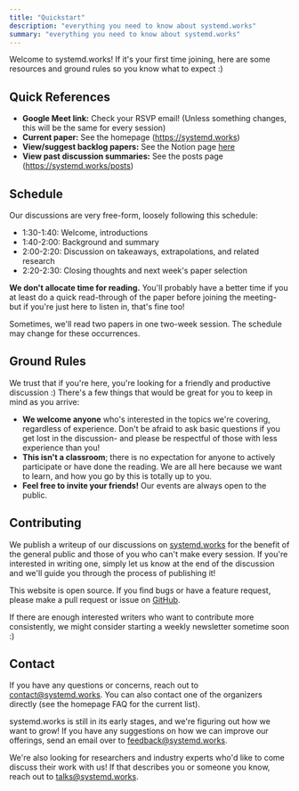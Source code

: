```yaml
---
title: "Quickstart"
description: "everything you need to know about systemd.works"
summary: "everything you need to know about systemd.works"
---
```


Welcome to systemd.works! If it's your first time joining, here are some resources and ground rules so you know what to expect :)

## Quick References
 - **Google Meet link:** Check your RSVP email! (Unless something changes, this will be the same for every session)
 - **Current paper:** See the homepage (https://systemd.works)
 - **View/suggest backlog papers:** See the Notion page [here](https://handsomely-notify-e9a.notion.site/Research-Papers-1fce23290ed841bba16c125c33d5bdec)
 - **View past discussion summaries:** See the posts page (https://systemd.works/posts)

## Schedule
Our discussions are very free-form, loosely following this schedule:
 - 1:30-1:40: Welcome, introductions
 - 1:40-2:00: Background and summary
 - 2:00-2:20: Discussion on takeaways, extrapolations, and related research
 - 2:20-2:30: Closing thoughts and next week's paper selection

**We don't allocate time for reading.** You'll probably have a better time if you at least do a quick read-through of the paper before joining the meeting- but if you're just here to listen in, that's fine too!

Sometimes, we'll read two papers in one two-week session. The schedule may change for these occurrences.

## Ground Rules
We trust that if you're here, you're looking for a friendly and productive discussion :) There's a few things that would be great for you to keep in mind as you arrive:
 - **We welcome anyone** who's interested in the topics we're covering, regardless of experience. Don't be afraid to ask basic questions if you get lost in the discussion- and please be respectful of those with less experience than you!
 - **This isn't a classroom**; there is no expectation for anyone to actively participate or have done the reading. We are all here because we want to learn, and how you go by this is totally up to you.
 - **Feel free to invite your friends!** Our events are always open to the public.

## Contributing
We publish a writeup of our discussions on [systemd.works](https://systemd.works) for the benefit of the general public and those of you who can't make every session. If you're interested in writing one, simply let us know at the end of the discussion and we'll guide you through the process of publishing it!

This website is open source. If you find bugs or have a feature request, please make a pull request or issue on [GitHub](https://github.com/64bitpandas/systemd.works).

If there are enough interested writers who want to contribute more consistently, we might consider starting a weekly newsletter sometime soon :)

## Contact

If you have any questions or concerns, reach out to [contact@systemd.works](mailto:contact@systemd.works). You can also contact one of the organizers directly (see the homepage FAQ for the current list).

systemd.works is still in its early stages, and we're figuring out how we want to grow! If you have any suggestions on how we can improve our offerings, send an email over to [feedback@systemd.works](mailto:feedback@systemd.works).

We're also looking for researchers and industry experts who'd like to come discuss their work with us! If that describes you or someone you know, reach out to [talks@systemd.works](mailto:talks@systemd.works).

